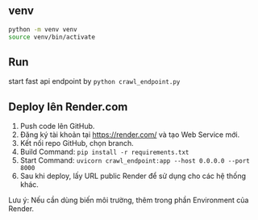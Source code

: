 ## venv

```bash
python -m venv venv
source venv/bin/activate
```

## Run

start fast api endpoint by `python crawl_endpoint.py`

## Deploy lên Render.com

1. Push code lên GitHub.
2. Đăng ký tài khoản tại https://render.com/ và tạo Web Service mới.
3. Kết nối repo GitHub, chọn branch.
4. Build Command: `pip install -r requirements.txt`
5. Start Command: `uvicorn crawl_endpoint:app --host 0.0.0.0 --port 8000`
6. Sau khi deploy, lấy URL public Render để sử dụng cho các hệ thống khác.

Lưu ý: Nếu cần dùng biến môi trường, thêm trong phần Environment của Render.

